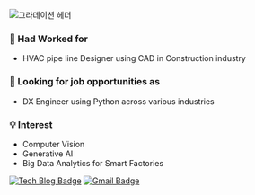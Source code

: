 
![그라데이션 헤더](https://capsule-render.vercel.app/api?type=waving&height=200&section=header&text=ChanIn Jung&fontSize=65&fontColor=2E2E2E&descAlign=50&fontAlign=50&animation=twinkling&color=gradient:linear-90deg-rgba(255,182,193,1)-rgba(138,43,226,1)-rgba(135,206,250,1))


### :office: Had Worked for
- HVAC pipe line Designer using CAD in Construction industry 

### :mag_right: Looking for job opportunities as
- DX Engineer using Python across various industries

### :bulb: Interest
- Computer Vision
- Generative AI
- Big Data Analytics for Smart Factories

[![Tech Blog Badge](http://img.shields.io/badge/-Tech%20blog-black?style=flat-square&logo=github&link=https://githib.com/chaninjung)](https://github.com/chaninjung)  [![Gmail Badge](https://img.shields.io/badge/Gmail-d14836?style=flat-square&logo=Gmail&logoColor=white&link=mailto:chaninjung7@gmail.com)](mailto:snugyun01@gmail.com)

<!--
**chaninjung/chaninjung** is a ✨ _special_ ✨ repository because its `README.md` (this file) appears on your GitHub profile.

Here are some ideas to get you started:

- 🔭 I’m currently working on ...
- 🌱 I’m currently learning ...
- 👯 I’m looking to collaborate on ...
- 🤔 I’m looking for help with ...
- 💬 Ask me about ...
- 📫 How to reach me: ...
- 😄 Pronouns: ...
- ⚡ Fun fact: ...
-->
